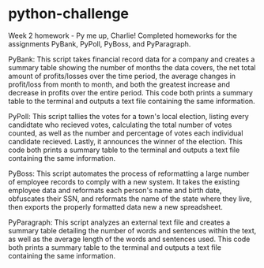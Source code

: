 # python-challenge
Week 2 homework - Py me up, Charlie! Completed homeworks for the assignments PyBank, PyPoll, PyBoss, and PyParagraph.

PyBank: This script takes financial record data for a company and creates a summary table showing the number of months the data covers, the net total amount of profits/losses over the time period, the average changes in profit/loss from month to month, and both the greatest increase and decrease in profits over the entire period. This code both prints a summary table to the terminal and outputs a text file containing the same information.

PyPoll: This script tallies the votes for a town's local election, listing every candidtate who recieved votes, calculating the total number of votes counted, as well as the number and percentage of votes each individual candidate recieved. Lastly, it announces the winner of the election. This code both prints a summary table to the terminal and outputs a text file containing the same information.

PyBoss: This script automates the process of reformatting a large number of employee records to comply with a new system. It takes the existing employee data and reformats each person's name and birth date, obfuscates their SSN, and reformats the name of the state where they live, then exports the properly formatted data new a new spreadsheet.

PyParagraph: This script analyzes an external text file and creates a summary table detailing the number of words and sentences within the text, as well as the average length of the words and sentences used. This code both prints a summary table to the terminal and outputs a text file containing the same information.